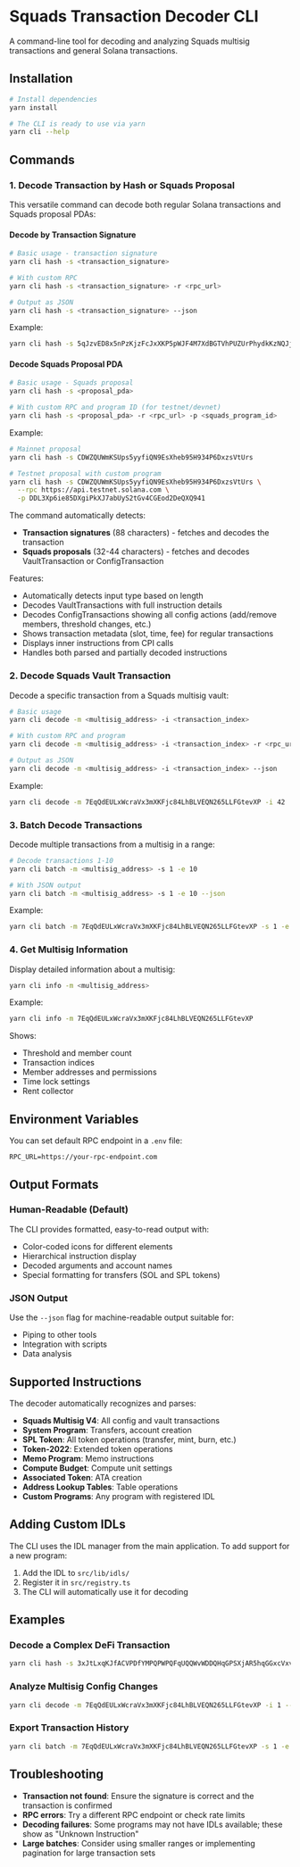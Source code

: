 # Squads Transaction Decoder CLI

A command-line tool for decoding and analyzing Squads multisig transactions and general Solana transactions.

## Installation

```bash
# Install dependencies
yarn install

# The CLI is ready to use via yarn
yarn cli --help
```

## Commands

### 1. Decode Transaction by Hash or Squads Proposal

This versatile command can decode both regular Solana transactions and Squads proposal PDAs:

#### Decode by Transaction Signature
```bash
# Basic usage - transaction signature
yarn cli hash -s <transaction_signature>

# With custom RPC
yarn cli hash -s <transaction_signature> -r <rpc_url>

# Output as JSON
yarn cli hash -s <transaction_signature> --json
```

Example:
```bash
yarn cli hash -s 5qJzvED8x5nPzKjzFcJxXKP5pWJF4M7XdBGTVhPUZUrPhydkKzNQJjqCdyWXbWyBbLkZ6cMKet4FPdTAfUqF3sXh
```

#### Decode Squads Proposal PDA
```bash
# Basic usage - Squads proposal
yarn cli hash -s <proposal_pda>

# With custom RPC and program ID (for testnet/devnet)
yarn cli hash -s <proposal_pda> -r <rpc_url> -p <squads_program_id>
```

Example:
```bash
# Mainnet proposal
yarn cli hash -s CDWZQUWmKSUps5yyfiQN9EsXheb95H934P6DxzsVtUrs

# Testnet proposal with custom program
yarn cli hash -s CDWZQUWmKSUps5yyfiQN9EsXheb95H934P6DxzsVtUrs \
  --rpc https://api.testnet.solana.com \
  -p DDL3Xp6ie85DXgiPkXJ7abUyS2tGv4CGEod2DeQXQ941
```

The command automatically detects:
- **Transaction signatures** (88 characters) - fetches and decodes the transaction
- **Squads proposals** (32-44 characters) - fetches and decodes VaultTransaction or ConfigTransaction

Features:
- Automatically detects input type based on length
- Decodes VaultTransactions with full instruction details
- Decodes ConfigTransactions showing all config actions (add/remove members, threshold changes, etc.)
- Shows transaction metadata (slot, time, fee) for regular transactions
- Displays inner instructions from CPI calls
- Handles both parsed and partially decoded instructions

### 2. Decode Squads Vault Transaction

Decode a specific transaction from a Squads multisig vault:

```bash
# Basic usage
yarn cli decode -m <multisig_address> -i <transaction_index>

# With custom RPC and program
yarn cli decode -m <multisig_address> -i <transaction_index> -r <rpc_url> -p <program_id>

# Output as JSON
yarn cli decode -m <multisig_address> -i <transaction_index> --json
```

Example:
```bash
yarn cli decode -m 7EqQdEULxWcraVx3mXKFjc84LhBLVEQN265LLFGtevXP -i 42
```

### 3. Batch Decode Transactions

Decode multiple transactions from a multisig in a range:

```bash
# Decode transactions 1-10
yarn cli batch -m <multisig_address> -s 1 -e 10

# With JSON output
yarn cli batch -m <multisig_address> -s 1 -e 10 --json
```

Example:
```bash
yarn cli batch -m 7EqQdEULxWcraVx3mXKFjc84LhBLVEQN265LLFGtevXP -s 1 -e 5
```

### 4. Get Multisig Information

Display detailed information about a multisig:

```bash
yarn cli info -m <multisig_address>
```

Example:
```bash
yarn cli info -m 7EqQdEULxWcraVx3mXKFjc84LhBLVEQN265LLFGtevXP
```

Shows:
- Threshold and member count
- Transaction indices
- Member addresses and permissions
- Time lock settings
- Rent collector

## Environment Variables

You can set default RPC endpoint in a `.env` file:

```env
RPC_URL=https://your-rpc-endpoint.com
```

## Output Formats

### Human-Readable (Default)

The CLI provides formatted, easy-to-read output with:
- Color-coded icons for different elements
- Hierarchical instruction display
- Decoded arguments and account names
- Special formatting for transfers (SOL and SPL tokens)

### JSON Output

Use the `--json` flag for machine-readable output suitable for:
- Piping to other tools
- Integration with scripts
- Data analysis

## Supported Instructions

The decoder automatically recognizes and parses:

- **Squads Multisig V4**: All config and vault transactions
- **System Program**: Transfers, account creation
- **SPL Token**: All token operations (transfer, mint, burn, etc.)
- **Token-2022**: Extended token operations
- **Memo Program**: Memo instructions
- **Compute Budget**: Compute unit settings
- **Associated Token**: ATA creation
- **Address Lookup Tables**: Table operations
- **Custom Programs**: Any program with registered IDL

## Adding Custom IDLs

The CLI uses the IDL manager from the main application. To add support for a new program:

1. Add the IDL to `src/lib/idls/`
2. Register it in `src/registry.ts`
3. The CLI will automatically use it for decoding

## Examples

### Decode a Complex DeFi Transaction
```bash
yarn cli hash -s 3xJtLxqKJfACVPDfYMPQPWPQFqUQQWvWDDQHqGPSXjAR5hqGGxcVxvLnRtYPQJvHsXJ7X8X9X8X9X8X9X8X9X8X9
```

### Analyze Multisig Config Changes
```bash
yarn cli decode -m 7EqQdEULxWcraVx3mXKFjc84LhBLVEQN265LLFGtevXP -i 1 --json | jq '.instructions[0].args.actions'
```

### Export Transaction History
```bash
yarn cli batch -m 7EqQdEULxWcraVx3mXKFjc84LhBLVEQN265LLFGtevXP -s 1 -e 100 --json > transactions.json
```

## Troubleshooting

- **Transaction not found**: Ensure the signature is correct and the transaction is confirmed
- **RPC errors**: Try a different RPC endpoint or check rate limits
- **Decoding failures**: Some programs may not have IDLs available; these show as "Unknown Instruction"
- **Large batches**: Consider using smaller ranges or implementing pagination for large transaction sets